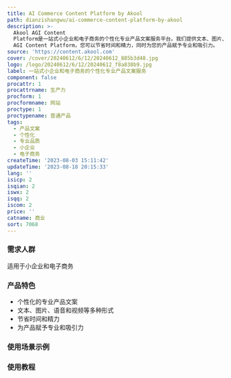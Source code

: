 ```yaml
---
title: AI Commerce Content Platform by Akool
path: dianzishangwu/ai-commerce-content-platform-by-akool
description: >-
  Akool AGI Content
  Platform是一站式小企业和电子商务的个性化专业产品文案服务平台。我们提供文本、图片、语音和视频等多种形式的产品描述，利用人工智能生成算法来为您的产品打造个性化的专业品质文案。无论您是需要编写产品描述、制作产品演示视频还是为产品配图和语音说明，我们都能满足您的需求。通过使用Akool
  AGI Content Platform，您可以节省时间和精力，同时为您的产品赋予专业和吸引力。
source: 'https://content.akool.com'
cover: /cover/20240612/6/12/20240612_885b3d48.jpg
logo: /logo/20240612/6/12/20240612_f8a838b9.jpg
label: 一站式小企业和电子商务的个性化专业产品文案服务
component: false
procattr: 1
procattrname: 生产力
procform: 1
procformname: 网站
proctype: 1
proctypename: 普通产品
tags:
  - 产品文案
  - 个性化
  - 专业品质
  - 小企业
  - 电子商务
createTime: '2023-08-03 15:11:42'
updateTime: '2023-08-18 20:15:33'
lang: ''
isicp: 2
isqian: 2
iswx: 2
isqq: 2
iscom: 2
price: ''
catname: 商业
sort: 7068
---
```




### 需求人群
适用于小企业和电子商务

### 产品特色
- 个性化的专业产品文案
- 文本、图片、语音和视频等多种形式
- 节省时间和精力
- 为产品赋予专业和吸引力

### 使用场景示例


### 使用教程


  
